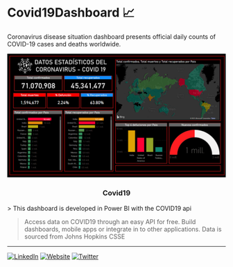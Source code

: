 # Covid19Dashboard 📈
Coronavirus disease situation dashboard presents official daily counts of COVID-19 cases and deaths worldwide. 

![imgJumpingLucasApp](img/Covid-19Dash.png)
<h3 align="center"><strong>Covid19</strong></h3>
> This dashboard is developed in Power BI with the COVID19 api

> Access data on COVID19 through an easy API for free. Build dashboards, mobile apps or integrate in to other applications. Data is sourced from Johns Hopkins CSSE

***
[![LinkedIn](https://img.shields.io/badge/-LinkedIn-0e76a8)](https://www.linkedin.com/in/jakson-sanchez-casas-ba6a1318b/)
[![Website](https://img.shields.io/badge/-Website-ff7c55)](http://jaksoncasas.com)
[![Twitter](https://img.shields.io/badge/-Twitter-1DA1F2)](https://twitter.com/Jakson_casas)

